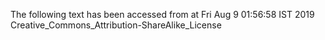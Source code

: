 The following text has been accessed from at Fri Aug 9 01:56:58 IST 2019
Creative_Commons_Attribution-ShareAlike_License
